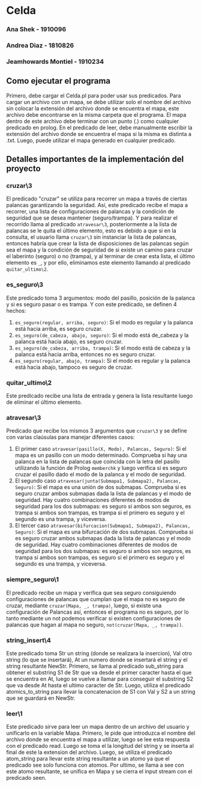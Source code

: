 # Celda

### Ana Shek - 1910096

### Andrea Diaz - 1810826

### Jeamhowards Montiel - 1910234

## Como ejecutar el programa

Primero, debe cargar el Celda.pl para poder usar sus predicados. Para cargar un archivo con un mapa, se debe utilizar solo el nombre del archivo sin colocar la extensión del archivo donde se encuentra el mapa, este archivo debe encontrarse en la misma carpeta que el programa. El mapa dentro de este archivo debe terminar con un punto (.) como cualquier predicado en prolog. En el predicado de leer, debe manualmente escribir la extensión del archivo donde se encuentra el mapa si la misma es distinta a .txt. Luego, puede utilizar el mapa generado en cualquier predicado. 

## Detalles importantes de la implementación del proyecto

### **cruzar\3**
El predicado "cruzar" se utiliza para recorrer un mapa a través de ciertas palancas garantizando la seguridad. Así, este predicado recibe el mapa a recorrer, una lista de configuraciones de palancas y la condición de seguridad que se desea mantener (seguro/trampa). Y para realizar el recorrido llama al predicado `atravesar\3`, posteriormente a la lista de palancas se le quita el último elemento, esto es debido a que si en la consulta, el usuario llama `cruzar\3` sin instanciar la lista de palancas, entonces habría que crear la lista de disposiciones de las palancas según sea el mapa y la condición de seguridad de si existe un camino para cruzar el laberinto (seguro) o no (trampa), y al terminar de crear esta lista, el último elemento es `_`, y por ello, eliminamos este elemento llamando al predicado `quitar_ultimo\2`.

### **es_seguro\3**
Este predicado toma 3 argumentos: modo del pasillo, posición de la palanca y si es seguro pasar o es trampa. Y con este predicado, se definen 4 hechos:
1. `es_seguro(regular, arriba, seguro)`: Si el modo es regular y la palanca está hacia arriba, es seguro cruzar.
2. `es_seguro(de_cabeza, abajo, seguro)`: Si el modo está de_cabeza y la palanca está hacia abajo, es seguro cruzar.
3. `es_seguro(de_cabeza, arriba, trampa)`: Si el modo está de cabeza y la palanca está hacia arriba, entonces no es seguro cruzar.
4. `es_seguro(regular, abajo, trampa)`: Si el modo es regular y la palanca está hacia abajo, tampoco es seguro de cruzar.

### **quitar_ultimo\2**
Este predicado recibe una lista de entrada y genera la lista resultante luego de eliminar el último elemento.

### **atravesar\3**
Predicado que recibe los mismos 3 argumentos que `cruzar\3` y se define con varias claúsulas para manejar diferentes casos:
1. El primer caso `atravesar(pasillo(X, Modo), Palancas, Seguro)`: Si el mapa es un pasillo con un modo determinado. Comprueba si hay una palanca en la lista de palancas que coincida con la letra del pasillo utilizando la función de Prolog `memberchk` y luego verifica si es seguro cruzar el pasillo dado el modo de la palanca y el modo de seguridad. 
2. El segundo caso `atravesar(junta(Submapa1, Submapa2), Palancas, Seguro)`: Si el mapa es una unión de dos submapas. Comprueba si es seguro cruzar ambos submapas dada la lista de palancas y el modo de seguridad. Hay cuatro combinaciones diferentes de modos de seguridad para los dos submapas: es seguro si ambos son seguros, es trampa si ambos son trampas, es trampa si el primero es seguro y el segundo es una trampa, y viceversa.
3. El tercer caso `atravesar(bifurcacion(Submapa1, Submapa2), Palancas, Seguro)`: Si el mapa es una bifurcación de dos submapas. Comprueba si es seguro cruzar ambos submapas dada la lista de palancas y el modo de seguridad. Hay cuatro combinaciones diferentes de modos de seguridad para los dos submapas: es seguro si ambos son seguros, es trampa si ambos son trampas, es seguro si el primero es seguro y el segundo es una trampa, y viceversa.

### **siempre_seguro\1**
El predicado recibe un mapa y verifica que sea seguro consiguiendo configuraciones de palancas que cumplan que el mapa no es seguro de cruzar, mediante `cruzar(Mapa, _, trampa)`, luego, si existe una configuración de Palancas así, entonces el programa no es seguro, por lo tanto mediante un not podemos verificar si existen configuraciones de palancas que hagan al mapa no seguro, `not(cruzar(Mapa, _, trampa))`.

### **string_insert\4**
Este predicado toma Str un string (donde se realizara la insercion), Val otro string (lo que se insertará), At un numero donde se insertará el string y el string resultante NewStr. Primero, se llama al predicado sub_string para obtener el substring S1 de Str que va desde el primer caracter hasta el que se encuentra en At, luego se vuelve a llamar para conseguir el substring S2 que va desde At hasta el ultimo caracter de Str. Luego, utiliza el predicado atomics_to_string para llevar la concatenacion de S1 con Val y S2 a un string que se guardará en NewStr.

### **leer\1**
Este predicado sirve para leer un mapa dentro de un archivo del usuario y unificarlo en la variable Mapa. Primero, le pide que introduzca el nombre del archivo donde se encuentra el mapa a utilizar, luego se lee esta respuesta con el predicado read. Luego se toma el la longitud del string y se inserta al final de este la extension del archivo. Luego, se utiliza el predicado atom_string para llevar este string resultante a un atomo ya que el predicado see solo funciona con atomos. Por ultimo, se llama a see con este atomo resultante, se unifica en Mapa y se cierra el input stream con el predicado seen. 

